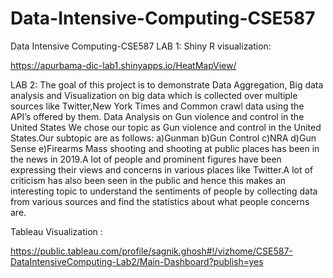 # Data-Intensive-Computing-CSE587
Data Intensive Computing-CSE587
LAB 1:
Shiny R visualization: 

https://apurbama-dic-lab1.shinyapps.io/HeatMapView/


LAB 2:
The goal of this project is to demonstrate Data Aggregation, 
Big data analysis and Visualization on big data which is collected over multiple sources
like Twitter,New York Times and Common crawl data using the API’s offered by them.
Data Analysis on Gun violence and control in the United States
We chose our topic as Gun violence and control in the United States.Our subtopic are as follows:
 a)Gunman
 b)Gun Control
 c)NRA
 d)Gun Sense
 e)Firearms
 Mass shooting and shooting at public places has been in the news in 2019.A lot of people and
 prominent figures have been expressing their views and concerns in various places like Twitter.A lot
 of criticism has also been seen in the public and hence this makes an interesting topic to understand
 the sentiments of people by collecting data from various sources and find the statistics about what
 people concerns are.
 
 Tableau Visualization : 
 
 
 https://public.tableau.com/profile/sagnik.ghosh#!/vizhome/CSE587-DataIntensiveComputing-Lab2/Main-Dashboard?publish=yes


